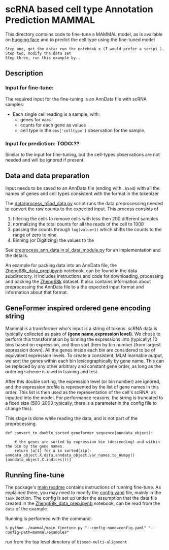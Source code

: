 # scRNA based cell type Annotation Prediction MAMMAL
This directory contains code to fine-tune a MAMMAL model, as is available on [hugging face](https://huggingface.co/ibm-research/biomed.omics.bl.sm.ma-ted-458m)
and to predict the cell type using the fine-tuned model


    Step one, get the data: run the notebook x (I would prefer a script ).
    Step two, modify the data set
    Step three, run this example by..



##  Description
### Input for fine-tune:
The required input for the fine-tuning is an AnnData file with scRNA samples:
* Each single cell reading is a sample, with:
    *  genes for vars
    *  counts for each gene as values
    *  cell type in the `obs['celltype']` observation for the sample.

### Input for prediction:  TODO:??
Similar to the input for fine-tuning, but the cell-types observations are not needed and will be ignored if present.

## Data and data preparation
Input needs to be saved to an AnnData file (ending with `.h5ad`) with all the names of genes and cell types consistent with the format in the tokenizer

The [data/process_h5ad_data.py](data/process_h5ad_data.py) script runs the data preprocessing needed to convert the raw counts to the expected input.  This process consists of
 1. filtering the cells to remove cells with less then 200 different samples
 2. normalizing the total counts for all the reads of the cell to 1000
 3. passing the counts through `log(value+1)` which shifts the counts to the range of zero to nine.
 4. Binning (or Digitizing) the values to the

 See [preprocess_ann_data in pl_data_module.py](pl_data_module.py#L225) for an implementation and the details.

An example for packing data into an AnnData file, the
[Zheng68k_data_prep.ipynb](data/Zheng68k_data_prep.ipynb) notebook, can be found in the data subdirectory.  It includes instructions and code for downloading, processing and packing the [Zheng68k](TODO:link) dataset.  It also contains information about preprocessing the AnnData file to a the expected input format and information about that format.

## GeneFormer inspired ordered gene encoding string

Mammal is a transformer who's input is a string of tokens.  scRNA data is typically collected as pairs of **(gene name,expression level)**.  We chose to perform this transformation by
binning the expressions into (typically) 10 bins based on expression, and then sort them by bin number (from largest expression down). All the genes inside each bin are considered to be of equivalent expression levels. To create a consistent, MLM learnable output, we sort the genes within each bin lexicographically by gene name.  This can be replaced by any other arbitrary and constant gene order, as long as the ordering scheme is used in training and test.

After this double sorting, the expression level (or bin number) are ignored, and the expression profile is represented by the list of gene names in this order.  This list is then used as the representation of the cell's scRNA, as inputted into the model.  For performance reasons, the string is truncated to a fixed size (500-2000 typically, there is a parameter in the config file to change this).

This stage is done while reading the data, and is not part of the preprocessing.

    def convert_to_double_sorted_geneformer_sequence(anndata_object):

        # the genes are sorted by expression bin (descending) and within the bin by the gene names.
        return [a[1] for a in sorted(zip(-anndata_object.X.data,anndata_object.var_names.to_numpy()[anndata_object.X.indices]))]




## Running fine-tune
The package's [main readme](../../../README.md) contains instructions of running fine-tune.  As explained there, you may need to modify the [config.yaml](config.yaml) file, mainly in the `task` section.  The config is set up under the assumption that the data file created in the [Zheng68k_data_prep.ipynb](data/Zheng68k_data_prep.ipynb) notebook, can be read from the `data` of the example

Running is performed with the command:

   ```% python ./mammal/main_finetune.py "--config-name=config.yaml" "--config-path=mammal/examples"```

run from the top level directory of `biomed-multi-alignment`
